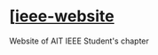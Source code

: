 # [[ieee-website](https://ieee-AIT.github.io/ieee-website/](https://likhith12gl.github.io/_IEEE_AIT_ECE.github.io/))
Website of AIT IEEE Student's chapter






